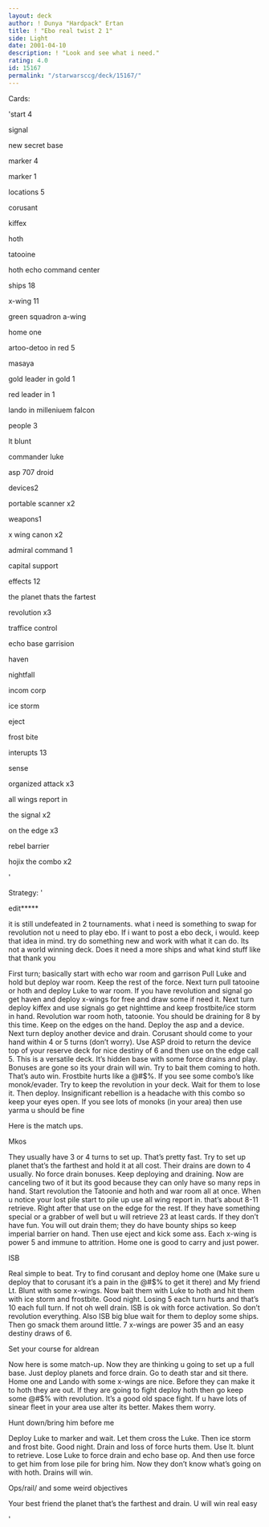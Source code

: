 ```yaml
---
layout: deck
author: ! Dunya "Hardpack" Ertan
title: ! "Ebo real twist 2 1"
side: Light
date: 2001-04-10
description: ! "Look and see what i need."
rating: 4.0
id: 15167
permalink: "/starwarsccg/deck/15167/"
---
```

Cards: 

'start 4


signal

new secret base

marker 4

marker 1


locations 5

corusant

kiffex

hoth

tatooine

hoth echo command center


ships 18


x-wing 11

green squadron a-wing

home one

artoo-detoo in red 5

masaya

gold leader in gold 1

red leader in 1

lando in milleniuem falcon


people 3

lt blunt

commander luke

asp 707 droid


devices2

portable scanner x2


weapons1

x wing canon x2


admiral command 1

capital support


effects 12

the planet thats the fartest

revolution x3

traffice control

echo base garrision

haven

nightfall

incom corp

ice storm

eject

frost bite


interupts 13

sense

organized attack x3

all wings report in

the signal x2

on the edge x3

rebel barrier

hojix the combo x2



'

Strategy: '

edit*****

it is still undefeated in 2 tournaments. what i need is something to swap for revolution not u need to play ebo. If i want to post a ebo deck, i would. keep that idea in mind. try do something new and work with what it can do. Its not a world winning deck. Does it need a more ships and what kind stuff like that thank you   


First turn; basically start with echo war room and garrison Pull Luke and hold but deploy war room. Keep the rest of the force. Next turn pull tatooine or hoth and deploy Luke to war room. If you have revolution and signal go get haven and deploy x-wings for free and draw some if need it. Next turn deploy kiffex and use signals go get nighttime and keep frostbite/ice storm in hand. Revolution war room hoth, tatoonie. You should be draining for 8 by this time. Keep on the edges on the hand. Deploy the asp and a device. Next turn deploy another device and drain. Corusant should come to your hand within 4 or 5 turns (don’t worry). Use ASP droid to return the device top of your reserve deck for nice destiny of 6 and then use on the edge call 5. This is a versatile deck. It’s hidden base with some force drains and play. Bonuses are gone so its your drain will win. Try to bait them coming to hoth. That’s auto win. Frostbite hurts like a @#$%. If you see some combo’s like monok/evader. Try to keep the revolution in your deck. Wait for them to lose it. Then deploy. Insignificant rebellion is a headache with this combo so keep your eyes open. If you see lots of monoks (in your area) then use yarma u should be fine 

Here is the match ups. 


Mkos

They usually have 3 or 4 turns to set up. That’s pretty fast. Try to set up planet that’s the farthest and hold it at all cost. Their drains are down to 4 usually. No force drain bonuses. Keep deploying and draining. Now are canceling two of it but its good because they can only have so many reps in hand. Start revolution the Tatoonie and hoth and war room all at once. When u notice your lost pile start to pile up use all wing report in. that’s about 8-11 retrieve. Right after that use on the edge for the rest. If they have something special or a grabber of well but u will retrieve 23 at least cards. If they don’t have fun. You will out drain them; they do have bounty ships so keep imperial barrier on hand. Then use eject and kick some ass. Each x-wing is power 5 and immune to attrition. Home one is good to carry and just power.


ISB

Real simple to beat. Try to find corusant and deploy home one (Make sure u deploy that to corusant it’s a pain in the @#$% to get it there) and My friend Lt. Blunt with some x-wings. Now bait them with Luke to hoth and hit them with ice storm and frostbite. Good night. Losing 5 each turn hurts and that’s 10 each full turn. If not oh well drain. ISB is ok with force activation. So don’t revolution everything. Also ISB big blue wait for them to deploy some ships. Then go smack them around little. 7 x-wings are power 35 and an easy destiny draws of 6.   


Set your course for aldrean

Now here is some match-up. Now they are thinking u going to set up a full base. Just deploy planets and force drain. Go to death star and sit there. Home one and Lando with some x-wings are nice. Before they can make it to hoth they are out. If they are going to fight deploy hoth then go keep some @#$% with revolution. It’s a good old space fight. If u have lots of sinear fleet in your area use alter its better. Makes them worry.  


Hunt down/bring him before me

Deploy Luke to marker and wait. Let them cross the Luke. Then ice storm and frost bite. Good night. Drain and loss of force hurts them. Use lt. blunt to retrieve. Lose Luke to force drain and echo base op. And then use force to get him from lose pile for bring him. Now they don’t know what’s going on with hoth. Drains will win.


Ops/rail/ and some weird objectives

Your best friend the planet that’s the farthest and drain. U will win real easy

'
